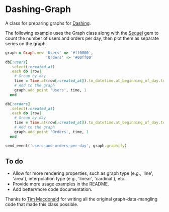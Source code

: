 # Dashing-Graph
A class for preparing graphs for [Dashing](https://github.com/Shopify/dashing).

The following example uses the Graph class along with the [Sequel](https://github.com/jeremyevans/sequel) gem to count the number of users and orders per day, then plot them as separate series on the graph.

```ruby
graph = Graph.new 'Users' => '#ff0000',
                  'Orders' => '#00ff00'
db[:users]
  .select(:created_at)
  .each do |row|
    # Group by day
    time = Time.at(row[:created_at]).to_datetime.at_beginning_of_day.to_i,
    # Add to the graph
    graph.add_point 'Users', time, 1
  end

db[:orders]
  .select(:created_at)
  .each do |row|
    # Group by day
    time = Time.at(row[:created_at]).to_datetime.at_beginning_of_day.to_i,
    # Add to the graph
    graph.add_point 'Orders', time, 1
  end

send_event('users-and-orders-per-day', graph.graphify)
```

## To do
- Allow for more rendering properties, such as graph type (e.g., 'line', 'area'), interpolation type (e.g., 'linear', 'cardinal'), etc.
- Provide more usage examples in the README.
- Add better/more code documentation.

Thanks to [Tim Macdonald](https://github.com/tsmacdonald) for writing all the original graph-data-mangling code that made this class possible.
